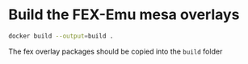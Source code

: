 # Build the FEX-Emu mesa overlays

```bash
docker build --output=build .
```

The fex overlay packages should be copied into the `build` folder
